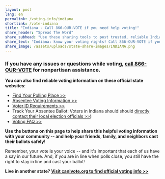 ```yaml
---
layout: post
lang: en
permalink: /voting-info/indiana
shortlink: /vote-indiana
title: "Indiana - Call 866-OUR-VOTE if you need help voting!"
share_header: "Spread The Word"
share_subhead: "Use these sharing tools to post trusted, reliable Indiana voting information!"
share_text: "Indiana: know your voting rights! Call 866-OUR-VOTE if you need help voting, or use these official resources."
share_image: /assets/uploads/state-share-images/INDIANA.png
---
```

### **If you have any issues or questions while voting, [call 866-OUR-VOTE](tel:8666878683) for nonpartisan assistance.**

**You can also find reliable voting information on these official state websites:**

* [Find Your Polling Place >>](https://indianavoters.in.gov/PublicSite/PublicMain.aspx)
* [Absentee Voting Information >>](http://www.in.gov/sos/elections/2402.htm)
* [Voter ID Requirements >>](http://www.in.gov/sos/elections/2401.htm)
* Track Your Absentee Ballot: Voters in Indiana should should [directly contact their local election officials >>](https://indianavoters.in.gov/CountyContact/Index))
* [Voting FAQ >>]()

**Use the buttons on this page to help share this helpful voting information with your community -- and help your friends, family, and neighbors cast their ballots safely!**

Remember, your vote is your voice -- and it's important that each of us have a say in our future. And, if you are in line when polls close, you still have the right to stay in line and cast your ballot!

**Live in another state? [Visit canivote.org to find official voting info >>](https://canivote.org)**
